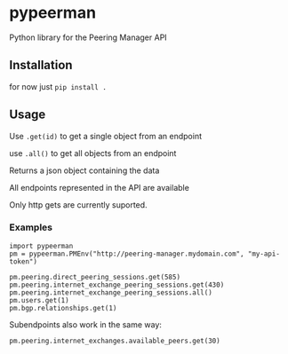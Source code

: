 # pypeerman
Python library for the Peering Manager API

## Installation

for now just `pip install .`

## Usage

Use `.get(id)` to get a single object from an endpoint

use `.all()` to get all objects from an endpoint

Returns a json object containing the data

All endpoints represented in the API are available

Only http gets are currently suported.

 ### Examples

```
import pypeerman
pm = pypeerman.PMEnv("http://peering-manager.mydomain.com", "my-api-token")

pm.peering.direct_peering_sessions.get(585)
pm.peering.internet_exchange_peering_sessions.get(430)
pm.peering.internet_exchange_peering_sessions.all()
pm.users.get(1)
pm.bgp.relationships.get(1)
```

Subendpoints also work in the same way:
```
pm.peering.internet_exchanges.available_peers.get(30)
```
